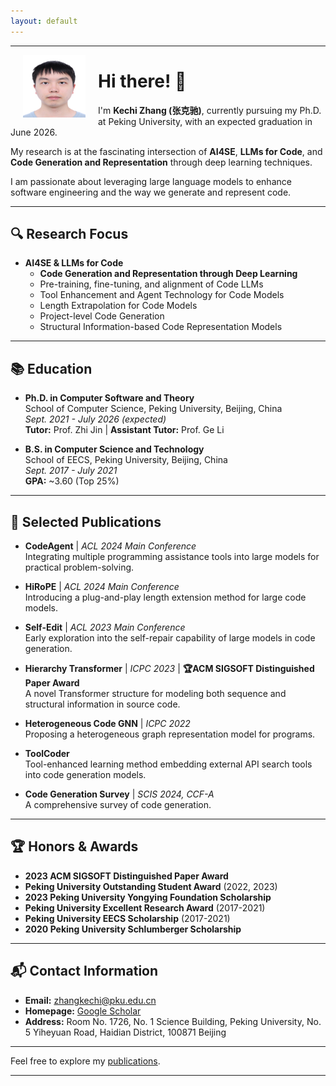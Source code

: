 ```yaml
---
layout: default
---
```


---

<img align="left" src="assets/photo.png" width="100" height="100" hspace="20">

# Hi there! 👋


I'm **Kechi Zhang (张克驰)**, currently pursuing my Ph.D. at Peking University, with an expected graduation in June 2026. 

My research is at the fascinating intersection of **AI4SE**, **LLMs for Code**, and **Code Generation and Representation** through deep learning techniques. 

I am passionate about leveraging large language models to enhance software engineering and the way we generate and represent code.

---

## 🔍 **Research Focus**

- **AI4SE & LLMs for Code**
  - **Code Generation and Representation through Deep Learning**
  - Pre-training, fine-tuning, and alignment of Code LLMs
  - Tool Enhancement and Agent Technology for Code Models
  - Length Extrapolation for Code Models
  - Project-level Code Generation
  - Structural Information-based Code Representation Models

---

## 📚 **Education**

- **Ph.D. in Computer Software and Theory**  
  School of Computer Science, Peking University, Beijing, China  
  *Sept. 2021 - July 2026 (expected)*  
  **Tutor:** Prof. Zhi Jin | **Assistant Tutor:** Prof. Ge Li

- **B.S. in Computer Science and Technology**  
  School of EECS, Peking University, Beijing, China  
  *Sept. 2017 - July 2021*  
  **GPA:** ~3.60 (Top 25%)

---

## 📝 **Selected Publications**

- **CodeAgent** | *ACL 2024 Main Conference*  
  Integrating multiple programming assistance tools into large models for practical problem-solving.
  
- **HiRoPE** | *ACL 2024 Main Conference*  
  Introducing a plug-and-play length extension method for large code models.
  
- **Self-Edit** | *ACL 2023 Main Conference*  
  Early exploration into the self-repair capability of large models in code generation.
  
- **Hierarchy Transformer** | *ICPC 2023* | **🏆ACM SIGSOFT Distinguished Paper Award**  
  A novel Transformer structure for modeling both sequence and structural information in source code.
  
- **Heterogeneous Code GNN** | *ICPC 2022*  
  Proposing a heterogeneous graph representation model for programs.
  
- **ToolCoder**  
  Tool-enhanced learning method embedding external API search tools into code generation models.
  
- **Code Generation Survey** | *SCIS 2024, CCF-A*  
  A comprehensive survey of code generation.

---

## 🏆 **Honors & Awards**

- **2023 ACM SIGSOFT Distinguished Paper Award**
- **Peking University Outstanding Student Award** (2022, 2023)
- **2023 Peking University Yongying Foundation Scholarship**
- **Peking University Excellent Research Award** (2017-2021)
- **Peking University EECS Scholarship** (2017-2021)
- **2020 Peking University Schlumberger Scholarship**

---

## 📬 **Contact Information**

- **Email:** [zhangkechi@pku.edu.cn](mailto:zhangkechi@pku.edu.cn)  
- **Homepage:** [Google Scholar](https://scholar.google.com/citations?user=6AuwtXwAAAAJ)  
- **Address:** Room No. 1726, No. 1 Science Building, Peking University, No. 5 Yiheyuan Road, Haidian District, 100871 Beijing

---

Feel free to explore my [publications](/publications/).

---
